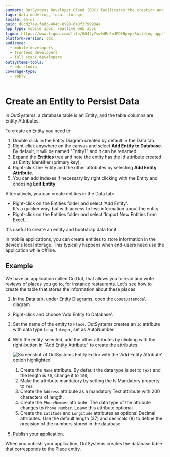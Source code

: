 ```yaml
---
summary: OutSystems Developer Cloud (ODC) facilitates the creation and management of database entities and attributes for data persistence.
tags: data modeling, local storage
locale: en-us
guid: d8cd27a9-fadb-404c-8998-648f3799934a
app_type: mobile apps, reactive web apps
figma: https://www.figma.com/file/6G4tyYswfWPn5uJPDlBpvp/Building-apps?type=design&node-id=3101%3A2485&t=ZwHw8hXeFhwYsO5V-1
platform-version: odc
audience:
  - mobile developers
  - frontend developers
  - full stack developers
outsystems-tools:
  - odc studio
coverage-type:
  - apply
---
```


# Create an Entity to Persist Data
  
In OutSystems, a database table is an Entity, and the table columns are Entity Attributes.

To create an Entity you need to:

1. Double click in the Entity Diagram created by default in the Data tab. 
1. Right-click anywhere on the canvas and select **Add Entity to Database**. By default, it will be named "Entity1" and it can be renamed.
1. Expand the **Entities** tree and note the entity has the Id attribute created as Entity Identifier (primary key).
1. Right-click the Entity and the other attributes by selecting **Add Entity Attribute**.
1. You can add indexes if necessary by right clicking with the Entity and choosing **Edit Entity**.

Alternatively, you can create entities in the Data tab:

* Right-click on the Entities folder and select 'Add Entity'.  
It's a quicker way, but with access to less information about the entity.
* Right-click on the Entities folder and select 'Import New Entities from Excel...'.

It's useful to create an entity and bootstrap data for it.

In mobile applications, you can create entities to store information in the device's local storage. This typically happens when end-users need use the application while offline.

## Example

We have an application called Go Out, that allows you to read and write reviews of places you go to, for instance restaurants. Let's see how to create the table that stores the information about these places.

1. In the Data tab, under Entity Diagrams, open the `GoOutDataModel` diagram.

1. Right-click and choose 'Add Entity to Database'.

1. Set the name of the entity to `Place`. OutSystems creates an `Id` attribute with data type `Long Integer`, set as AutoNumber.

1. With the entity selected, add the other attributes by clicking with the right-button in "Add Entity Attribute" to create the attributes:

    ![Screenshot of OutSystems Entity Editor with the 'Add Entity Attribute' option highlighted](images/entity-editor-odcs.png "Adding Entity Attributes in OutSystems")

    1. Create the `Name` attribute. By default the data type is set to `Text` and the length is `50`, change it to `100`;
    1. Make the attribute mandatory by setting the Is Mandatory property to `Yes`.
    1. Create the `Address` attribute as a mandatory Text attribute with 200 characters of length.
    1. Create the `PhoneNumber` attribute. The data type of the attribute changes to `Phone Number`. Leave this attribute optional. 
    1. Create the `Latitude` and `Longitude` attributes as optional Decimal attributes. Use the default length (37) and decimals (8) to define the precision of the numbers stored in the database.

1. Publish your application.

When you publish your application, OutSystems creates the database table that corresponds to the Place entity.
